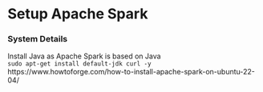 <h1> Setup Apache Spark </h1>
<h3>System Details</h3>
<section></section>
<section>Install Java as Apache Spark is based on Java <br>
<code>sudo apt-get install default-jdk curl -y</code><br>
<link> https://www.howtoforge.com/how-to-install-apache-spark-on-ubuntu-22-04/ </section>
